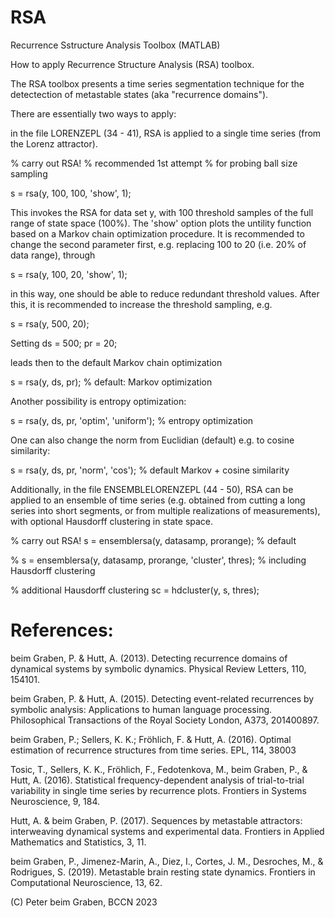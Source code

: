 # RSA
Recurrence Sstructure Analysis Toolbox (MATLAB)

How to apply Recurrence Structure Analysis (RSA) toolbox.

The RSA toolbox presents a time series segmentation technique for the detectection of metastable states (aka "recurrence domains").

There are essentially two ways to apply:

in the file LORENZEPL (34 - 41), RSA is applied to a single time series (from the Lorenz attractor).


% carry out RSA!
% recommended 1st attempt
% for probing ball size sampling

s = rsa(y, 100, 100, 'show', 1);

This invokes the RSA for data set y, with 100 threshold samples of the full range of state space (100%). The 'show' option plots the untility function based on a Markov chain optimization procedure. It is recommended to change the second parameter first, e.g. replacing 100 to 20 (i.e. 20% of data range), through

s = rsa(y, 100, 20, 'show', 1);

in this way, one should be able to reduce redundant threshold values. After this, it is recommended to increase the threshold sampling, e.g.

s = rsa(y, 500, 20);


Setting
ds = 500;
pr = 20;

leads then to the default Markov chain optimization 

s = rsa(y, ds, pr);                       % default: Markov optimization

Another possibility is entropy optimization:

s = rsa(y, ds, pr, 'optim', 'uniform'); % entropy optimization

One can also change the norm from Euclidian (default) e.g. to cosine similarity:

s = rsa(y, ds, pr, 'norm', 'cos');      % default Markov  + cosine similarity


Additionally, in the file ENSEMBLELORENZEPL (44 - 50), RSA can be applied to an ensemble of time series (e.g. obtained from cutting a long series into short segments, or from multiple realizations of measurements), with optional Hausdorff clustering in state space.


% carry out RSA!
s = ensemblersa(y, datasamp, prorange);     % default

% s = ensemblersa(y, datasamp, prorange, 'cluster', thres);
%           including Hausdorff clustering

% additional Hausdorff clustering
sc = hdcluster(y, s, thres); 



# References:

beim Graben, P. & Hutt, A. (2013). Detecting recurrence domains of
dynamical systems by symbolic dynamics.
Physical Review Letters, 110, 154101.

beim Graben, P. & Hutt, A. (2015). Detecting event-related recurrences 
by symbolic analysis: Applications to human language processing.
Philosophical Transactions of the Royal Society London, A373, 201400897.

beim Graben, P.; Sellers, K. K.; Fröhlich, F. & Hutt, A. (2016).
Optimal estimation of recurrence structures from time series.
EPL, 114, 38003

Tosic, T., Sellers, K. K., Fröhlich, F., Fedotenkova, M., beim Graben, P., & Hutt, A. (2016). Statistical frequency-dependent analysis of trial-to-trial variability in single time series by recurrence plots. Frontiers in Systems Neuroscience, 9, 184.

Hutt, A. & beim Graben, P. (2017). Sequences by metastable attractors: 
interweaving dynamical systems and experimental data. 
Frontiers in Applied Mathematics and Statistics, 3, 11.

beim Graben, P., Jimenez-Marin, A., Diez, I., Cortes, J. M., Desroches, M., & Rodrigues, S. (2019). Metastable brain resting state dynamics. Frontiers in Computational Neuroscience, 13, 62.


(C) Peter beim Graben, BCCN 2023

